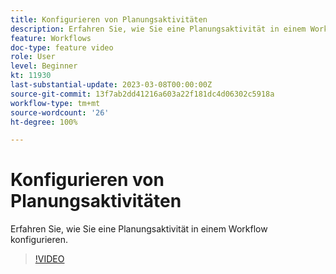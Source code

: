 ```yaml
---
title: Konfigurieren von Planungsaktivitäten
description: Erfahren Sie, wie Sie eine Planungsaktivität in einem Workflow konfigurieren.
feature: Workflows
doc-type: feature video
role: User
level: Beginner
kt: 11930
last-substantial-update: 2023-03-08T00:00:00Z
source-git-commit: 13f7ab2dd41216a603a22f181dc4d06302c5918a
workflow-type: tm+mt
source-wordcount: '26'
ht-degree: 100%

---
```



# Konfigurieren von Planungsaktivitäten

Erfahren Sie, wie Sie eine Planungsaktivität in einem Workflow konfigurieren.

>[!VIDEO](https://video.tv.adobe.com/v/3416037?quality=12&learn=on)
